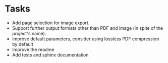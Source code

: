 <!-- SPDX-FileCopyrightText: 2022 geisserml <geisserml@gmail.com> -->
<!-- SPDX-License-Identifier: CC-BY-4.0 -->

# Tasks

* Add page selection for image export.
* Support further output formats other than PDF and image (in spite of the project's name).
* Improve default parameters, consider using lossless PDF compression by default
* Improve the readme
* Add tests and sphinx documentation
